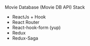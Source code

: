 Movie Database (Movie DB API)
Stack
- ReactJs + Hook
- React Router
- React-hook-form (yup)
- Redux
- Redux-Saga
